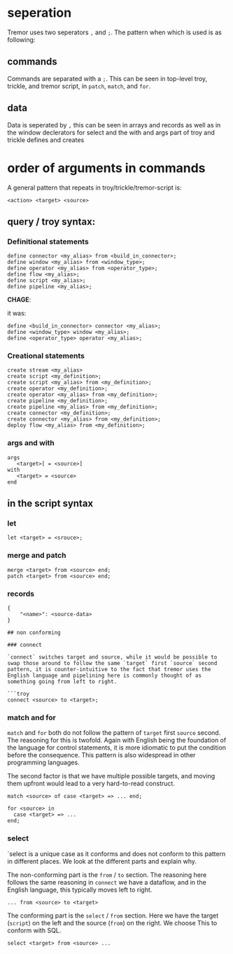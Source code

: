 # seperation

Tremor uses two seperators `,` and `;`. The pattern when which is used is as following:

## commands

Commands are separated with a `;`. This can be seen in top-level troy, trickle, and tremor script, in `patch`, `match`, and `for`.

## data

Data is seperated by `,` this can be seen in arrays and records as well as in the window declerators for select and the with and args part of troy and trickle defines and creates


# order of arguments in commands
A general pattern that repeats in troy/trickle/tremor-script is:

```
<action> <target> <source>
```

## query / troy syntax:


### Definitional statements
    
```troy
define connector <my_alias> from <build_in_connector>;
define window <my_alias> from <window_type>;
define operator <my_alias> from <operator_type>;
define flow <my_alias>;
define script <my_alias>;
define pipeline <my_alias>;
```

**CHAGE**:

it was:

```
define <build_in_connector> connector <my_alias>;
define <window_type> window <my_alias>;
define <operator_type> operator <my_alias>;
```

### Creational statements

```troy
create stream <my_alias>
create script <my_definition>;
create script <my_alias> from <my_definition>;
create operator <my_definition>;
create operator <my_alias> from <my_definition>;
create pipeline <my_definition>;
create pipeline <my_alias> from <my_definition>;
create connector <my_definition>;
create connector <my_alias> from <my_definition>;
deploy flow <my_alias> from <my_definition>;
```


### args and with

```
args
   <target>[ = <source>]
with
   <target> = <source>
end
```

## in the script syntax

### let
```troy
let <target> = <srouce>;
```

### merge and patch
```troy
merge <target> from <source> end;
patch <target> from <source> end;
```

### records

```troy
{
    "<name>": <source-data>
}

## non conforming

### connect

`connect` switches target and source, while it would be possible to swap those around to follow the same `target` first `source` second pattern, it is counter-intuitive to the fact that tremor uses the English language and pipelining here is commonly thought of as something going from left to right.

```troy
connect <source> to <target>;
```

### match and for

`match` and `for` both do not follow the pattern of `target` first `source` second. The reasoning for this is twofold. Again with English being the foundation of the language for control statements, it is more idiomatic to put the condition before the consequence. This pattern is also widespread in other programming languages.

The second factor is that we have multiple possible targets, and moving them upfront would lead to a very hard-to-read construct.

```troy
match <source> of case <target> => ... end;
```

```troy
for <source> in
  case <target> => ...
end;
```

### select

`select is a unique case as it conforms and does not conform to this pattern in different places. We look at the different parts and explain why.


The non-conforming part is the `from` / `to` section. The reasoning here follows the same reasoning in `connect` we have a dataflow, and in the English language, this typically moves left to right.


```troy
... from <source> to <target>
```

The conforming part is the `select` / `from` section. Here we have the target (`script`) on the left and the source (`from`) on the right.  We choose This to conform with SQL.


```troy
select <target> from <source> ...
```